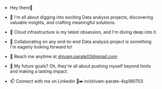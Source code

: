 - Hey there👋
- 👀 I'm all about digging into exciting Data analysis projects, discovering valuable insights, and crafting meaningful solutions.
- 🌱 Cloud infrastructure is my latest obsession, and I'm diving deep into it.
- 👯 Collaborating on any end-to-end Data analysis project is something I'm eagerly looking forward to!
- 📩 Reach me anytime at shivam.parate03@gmail.com
- 💪 My future goals? Oh, they're all about pushing myself beyond limits and making a lasting impact.
  

- 📫 Connect with me on LinkedIn 🔗➡️ in/shivam-parate-4sp180703
<!---
shivam-parate18/shivam-parate18 is a ✨ special ✨ repository because its `README.md` (this file) appears on your GitHub profile.
You can click the Preview link to take a look at your changes.
--->
